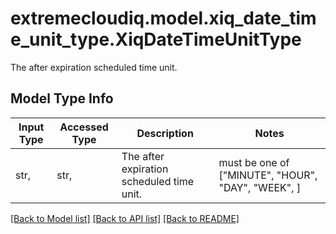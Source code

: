 # extremecloudiq.model.xiq_date_time_unit_type.XiqDateTimeUnitType

The after expiration scheduled time unit.

## Model Type Info
Input Type | Accessed Type | Description | Notes
------------ | ------------- | ------------- | -------------
str,  | str,  | The after expiration scheduled time unit. | must be one of ["MINUTE", "HOUR", "DAY", "WEEK", ] 

[[Back to Model list]](../../README.md#documentation-for-models) [[Back to API list]](../../README.md#documentation-for-api-endpoints) [[Back to README]](../../README.md)


